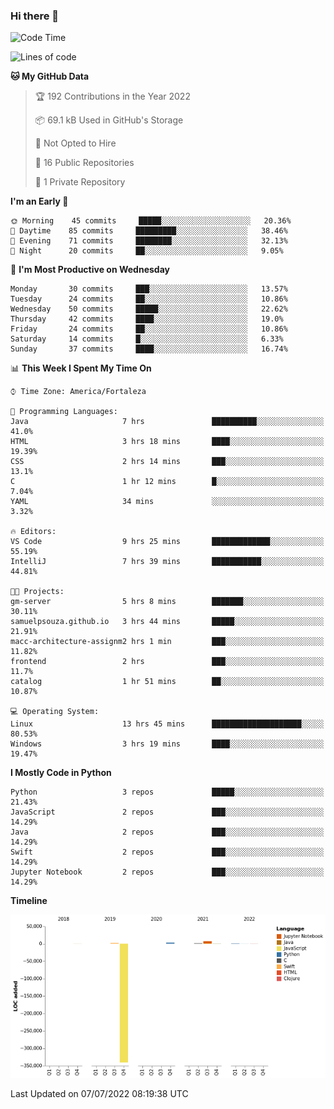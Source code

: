 ### Hi there 👋

<!--
**samuelpsouza/samuelpsouza** is a ✨ _special_ ✨ repository because its `README.md` (this file) appears on your GitHub profile.

Here are some ideas to get you started:

- 🔭 I’m currently working on ...
- 🌱 I’m currently learning ...
- 👯 I’m looking to collaborate on ...
- 🤔 I’m looking for help with ...
- 💬 Ask me about ...
- 📫 How to reach me: ...
- 😄 Pronouns: ...
- ⚡ Fun fact: ...
-->

<!--START_SECTION:waka-->
![Code Time](http://img.shields.io/badge/Code%20Time-0%20secs-blue)

![Lines of code](https://img.shields.io/badge/From%20Hello%20World%20I%27ve%20Written--327%20Thousand%20lines%20of%20code-blue)

**🐱 My GitHub Data** 

> 🏆 192 Contributions in the Year 2022
 > 
> 📦 69.1 kB Used in GitHub's Storage 
 > 
> 🚫 Not Opted to Hire
 > 
> 📜 16 Public Repositories 
 > 
> 🔑 1 Private Repository 
 > 
**I'm an Early 🐤** 

```text
🌞 Morning    45 commits     █████░░░░░░░░░░░░░░░░░░░░   20.36% 
🌆 Daytime    85 commits     █████████░░░░░░░░░░░░░░░░   38.46% 
🌃 Evening    71 commits     ████████░░░░░░░░░░░░░░░░░   32.13% 
🌙 Night      20 commits     ██░░░░░░░░░░░░░░░░░░░░░░░   9.05%

```
📅 **I'm Most Productive on Wednesday** 

```text
Monday       30 commits     ███░░░░░░░░░░░░░░░░░░░░░░   13.57% 
Tuesday      24 commits     ██░░░░░░░░░░░░░░░░░░░░░░░   10.86% 
Wednesday    50 commits     █████░░░░░░░░░░░░░░░░░░░░   22.62% 
Thursday     42 commits     ████░░░░░░░░░░░░░░░░░░░░░   19.0% 
Friday       24 commits     ██░░░░░░░░░░░░░░░░░░░░░░░   10.86% 
Saturday     14 commits     █░░░░░░░░░░░░░░░░░░░░░░░░   6.33% 
Sunday       37 commits     ████░░░░░░░░░░░░░░░░░░░░░   16.74%

```


📊 **This Week I Spent My Time On** 

```text
⌚︎ Time Zone: America/Fortaleza

💬 Programming Languages: 
Java                     7 hrs               ██████████░░░░░░░░░░░░░░░   41.0% 
HTML                     3 hrs 18 mins       ████░░░░░░░░░░░░░░░░░░░░░   19.39% 
CSS                      2 hrs 14 mins       ███░░░░░░░░░░░░░░░░░░░░░░   13.1% 
C                        1 hr 12 mins        █░░░░░░░░░░░░░░░░░░░░░░░░   7.04% 
YAML                     34 mins             ░░░░░░░░░░░░░░░░░░░░░░░░░   3.32%

🔥 Editors: 
VS Code                  9 hrs 25 mins       █████████████░░░░░░░░░░░░   55.19% 
IntelliJ                 7 hrs 39 mins       ███████████░░░░░░░░░░░░░░   44.81%

🐱‍💻 Projects: 
gm-server                5 hrs 8 mins        ███████░░░░░░░░░░░░░░░░░░   30.11% 
samuelpsouza.github.io   3 hrs 44 mins       █████░░░░░░░░░░░░░░░░░░░░   21.91% 
macc-architecture-assignm2 hrs 1 min         ███░░░░░░░░░░░░░░░░░░░░░░   11.82% 
frontend                 2 hrs               ███░░░░░░░░░░░░░░░░░░░░░░   11.7% 
catalog                  1 hr 51 mins        ██░░░░░░░░░░░░░░░░░░░░░░░   10.87%

💻 Operating System: 
Linux                    13 hrs 45 mins      ████████████████████░░░░░   80.53% 
Windows                  3 hrs 19 mins       ████░░░░░░░░░░░░░░░░░░░░░   19.47%

```

**I Mostly Code in Python** 

```text
Python                   3 repos             █████░░░░░░░░░░░░░░░░░░░░   21.43% 
JavaScript               2 repos             ███░░░░░░░░░░░░░░░░░░░░░░   14.29% 
Java                     2 repos             ███░░░░░░░░░░░░░░░░░░░░░░   14.29% 
Swift                    2 repos             ███░░░░░░░░░░░░░░░░░░░░░░   14.29% 
Jupyter Notebook         2 repos             ███░░░░░░░░░░░░░░░░░░░░░░   14.29%

```


**Timeline**

![Chart not found](https://raw.githubusercontent.com/samuelpsouza/samuelpsouza/main/charts/bar_graph.png) 


 Last Updated on 07/07/2022 08:19:38 UTC
<!--END_SECTION:waka-->